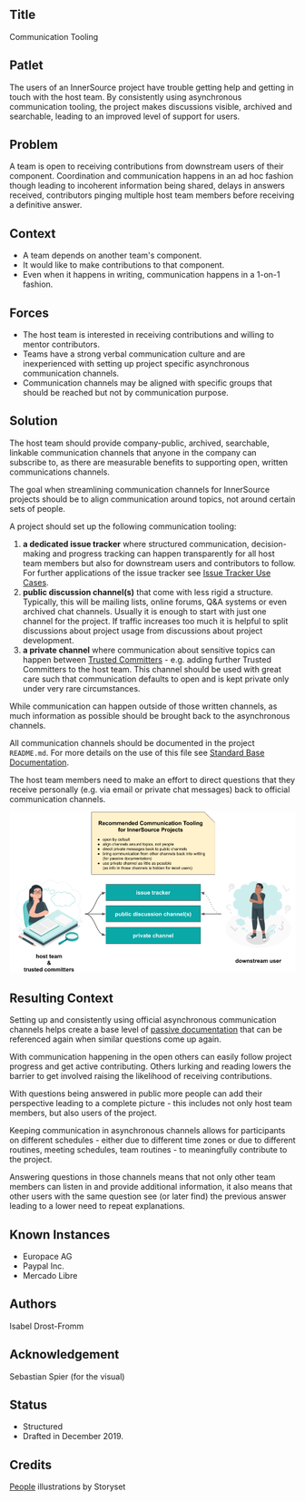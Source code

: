 ## Title

Communication Tooling

## Patlet

The users of an InnerSource project have trouble getting help and getting in touch with the host team.
By consistently using asynchronous communication tooling, the project makes discussions visible, archived and searchable, leading to an improved level of support for users.

## Problem

A team is open to receiving contributions from downstream users of their
component. Coordination and communication happens in an ad hoc fashion though
leading to incoherent information being shared, delays in answers received,
contributors pinging multiple host team members before receiving a definitive
answer.

## Context

- A team depends on another team's component.
- It would like to make contributions to that component.
- Even when it happens in writing, communication happens in a 1-on-1 fashion.

## Forces

- The host team is interested in receiving contributions and willing to mentor contributors.
- Teams have a strong verbal communication culture and are inexperienced with setting up project specific asynchronous communication channels.
- Communication channels may be aligned with specific groups that should be reached but not by communication purpose.

## Solution

The host team should provide company-public, archived, searchable, linkable communication channels that anyone in the company can subscribe to, as there are measurable benefits to supporting open, written communications channels.

The goal when streamlining communication channels for InnerSource projects
should be to align communication around topics, not around certain sets of
people.

A project should set up the following communication tooling:

1. **a dedicated issue tracker** where structured communication, decision-making and progress tracking can happen transparently for all host team members but also for downstream users and contributors to follow. For further applications of the issue tracker see [Issue Tracker Use Cases](./issue-tracker.md).
2. **public discussion channel(s)** that come with less rigid a structure. Typically, this will be mailing lists, online forums, Q&A systems or even archived chat channels. Usually it is enough to start with just one channel for the project. If traffic increases too much it is helpful to split discussions about project usage from discussions about project development.
3. **a private channel** where communication about sensitive topics can happen between [Trusted Committers](../trusted-committer.md) - e.g. adding further Trusted Committers to the host team. This channel should be used with great care such that communication defaults to open and is kept private only under very rare circumstances.

While communication can happen outside of those written channels, as much information as possible should be brought back to the asynchronous channels.

All communication channels should be documented in the project `README.md`. For more details on the use of this file see [Standard Base Documentation](./base-documentation.md).

The host team members need to make an effort to direct questions that they receive personally (e.g. via email or private chat messages) back to official communication channels.

![Recommended Communication Tooling for an InnerSource Project](../../../assets/img/communication-tooling/communication-tooling.png)

## Resulting Context

Setting up and consistently using official asynchronous communication channels
helps create a base level of [passive documentation](https://www.oreilly.com/library/view/understanding-the-innersource/9781491986899/ch04.html) that can be referenced again when similar questions come up again.

With communication happening in the open others can easily follow project
progress and get active contributing. Others lurking and reading lowers the
barrier to get involved raising the likelihood of receiving contributions.

With questions being answered in public more people can add their perspective
leading to a complete picture - this includes not only host team members,
but also users of the project.

Keeping communication in asynchronous channels allows for participants on
different schedules - either due to different time zones or due to different
routines, meeting schedules, team routines - to meaningfully contribute to
the project.

Answering questions in those channels means that not only other team members
can listen in and provide additional information, it also means that other
users with the same question see (or later find) the previous answer leading
to a lower need to repeat explanations.

## Known Instances

* Europace AG
* Paypal Inc.
* Mercado Libre

## Authors

Isabel Drost-Fromm

## Acknowledgement

Sebastian Spier (for the visual)

## Status

* Structured
* Drafted in December 2019.

## Credits

[People](https://storyset.com/people) illustrations by Storyset
